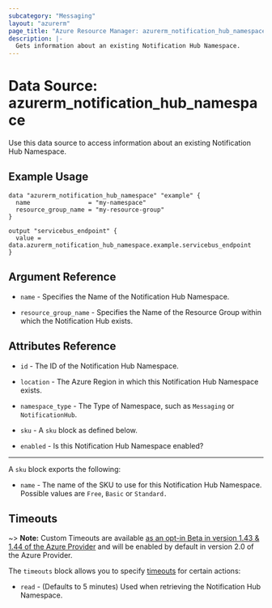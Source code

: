 ```yaml
---
subcategory: "Messaging"
layout: "azurerm"
page_title: "Azure Resource Manager: azurerm_notification_hub_namespace"
description: |-
  Gets information about an existing Notification Hub Namespace.
---
```


# Data Source: azurerm_notification_hub_namespace

Use this data source to access information about an existing Notification Hub Namespace.

## Example Usage

```hcl
data "azurerm_notification_hub_namespace" "example" {
  name                = "my-namespace"
  resource_group_name = "my-resource-group"
}

output "servicebus_endpoint" {
  value = data.azurerm_notification_hub_namespace.example.servicebus_endpoint
}
```

## Argument Reference

* `name` - Specifies the Name of the Notification Hub Namespace.

* `resource_group_name` - Specifies the Name of the Resource Group within which the Notification Hub exists.

## Attributes Reference

* `id` - The ID of the Notification Hub Namespace.

* `location` - The Azure Region in which this Notification Hub Namespace exists.

* `namespace_type` - The Type of Namespace, such as `Messaging` or `NotificationHub`.

* `sku` - A `sku` block as defined below.

* `enabled` - Is this Notification Hub Namespace enabled?

---

A `sku` block exports the following:

* `name` - The name of the SKU to use for this Notification Hub Namespace. Possible values are `Free`, `Basic` or `Standard.`

## Timeouts

~> **Note:** Custom Timeouts are available [as an opt-in Beta in version 1.43 & 1.44 of the Azure Provider](/docs/providers/azurerm/guides/2.0-beta.html) and will be enabled by default in version 2.0 of the Azure Provider.

The `timeouts` block allows you to specify [timeouts](https://www.terraform.io/docs/configuration/resources.html#timeouts) for certain actions:

* `read` - (Defaults to 5 minutes) Used when retrieving the Notification Hub Namespace.
